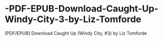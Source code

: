 # -PDF-EPUB-Download-Caught-Up-Windy-City-3-by-Liz-Tomforde
[PDF/EPUB] Download Caught Up (Windy City, #3) by Liz Tomforde

